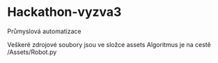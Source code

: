 # Hackathon-vyzva3
Průmyslová automatizace

Veškeré zdrojové soubory jsou ve složce assets
Algoritmus je na cestě /Assets/Robot.py
